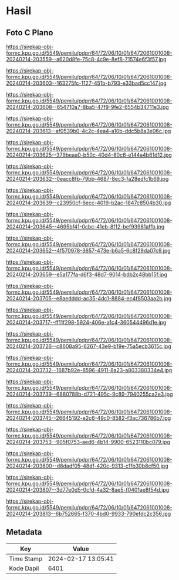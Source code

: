 # Hasil

## Foto C Plano

https://sirekap-obj-formc.kpu.go.id/5549/pemilu/pdpr/64/72/06/10/01/6472061001008-20240214-203559--a620d8fe-75c8-4c9e-8ef8-71574e6f3f57.jpg

https://sirekap-obj-formc.kpu.go.id/5549/pemilu/pdpr/64/72/06/10/01/6472061001008-20240214-203603--163275fc-1127-451b-b793-e33bad5cc147.jpg

https://sirekap-obj-formc.kpu.go.id/5549/pemilu/pdpr/64/72/06/10/01/6472061001008-20240214-203608--654710a7-8ba5-47f9-9fe2-6554b34711e3.jpg

https://sirekap-obj-formc.kpu.go.id/5549/pemilu/pdpr/64/72/06/10/01/6472061001008-20240214-203613--af0539b0-4c2c-4ea4-a10b-ddc5b8a3e06c.jpg

https://sirekap-obj-formc.kpu.go.id/5549/pemilu/pdpr/64/72/06/10/01/6472061001008-20240214-203625--379beaa0-b50c-40d4-80c6-e144a4b61d12.jpg

https://sirekap-obj-formc.kpu.go.id/5549/pemilu/pdpr/64/72/06/10/01/6472061001008-20240214-203632--0eacc8fb-79bb-4687-8ec3-fa28edfc1b69.jpg

https://sirekap-obj-formc.kpu.go.id/5549/pemilu/pdpr/64/72/06/10/01/6472061001008-20240214-203639--c23950cf-6ecc-4019-b2ac-1847c8504b30.jpg

https://sirekap-obj-formc.kpu.go.id/5549/pemilu/pdpr/64/72/06/10/01/6472061001008-20240214-203645--4695bf41-0cbc-41eb-8f12-bef93981affb.jpg

https://sirekap-obj-formc.kpu.go.id/5549/pemilu/pdpr/64/72/06/10/01/6472061001008-20240214-203652--4f570978-3657-473e-b6a5-6c8f29da07c9.jpg

https://sirekap-obj-formc.kpu.go.id/5549/pemilu/pdpr/64/72/06/10/01/6472061001008-20240214-203659--e5a177fa-d6f3-48d7-9014-bdb2c48bb15f.jpg

https://sirekap-obj-formc.kpu.go.id/5549/pemilu/pdpr/64/72/06/10/01/6472061001008-20240214-203705--e8aedddd-ac35-4dc1-8884-ec4f8503aa2b.jpg

https://sirekap-obj-formc.kpu.go.id/5549/pemilu/pdpr/64/72/06/10/01/6472061001008-20240214-203717--ff11f298-5924-406e-a1c4-360544496d1e.jpg

https://sirekap-obj-formc.kpu.go.id/5549/pemilu/pdpr/64/72/06/10/01/6472061001008-20240214-203726--c8608a95-6267-43e9-b19e-75a5ecb3615c.jpg

https://sirekap-obj-formc.kpu.go.id/5549/pemilu/pdpr/64/72/06/10/01/6472061001008-20240214-203732--1687b92e-8596-4911-8a23-a803380334e4.jpg

https://sirekap-obj-formc.kpu.go.id/5549/pemilu/pdpr/64/72/06/10/01/6472061001008-20240214-203739--6880788b-d721-495c-9c89-7940255ca2e3.jpg

https://sirekap-obj-formc.kpu.go.id/5549/pemilu/pdpr/64/72/06/10/01/6472061001008-20240214-203745--26645192-e2c6-49c0-8582-f3ac736786b7.jpg

https://sirekap-obj-formc.kpu.go.id/5549/pemilu/pdpr/64/72/06/10/01/6472061001008-20240214-203753--905f0753-aed6-4b14-9900-6523110bc079.jpg

https://sirekap-obj-formc.kpu.go.id/5549/pemilu/pdpr/64/72/06/10/01/6472061001008-20240214-203800--d8dadf05-48df-420c-9313-c1fb30b8cf50.jpg

https://sirekap-obj-formc.kpu.go.id/5549/pemilu/pdpr/64/72/06/10/01/6472061001008-20240214-203807--3d77e0d5-0cfd-4a32-8ae5-f0401ae8f54d.jpg

https://sirekap-obj-formc.kpu.go.id/5549/pemilu/pdpr/64/72/06/10/01/6472061001008-20240214-203813--6b752665-f370-4bd0-9933-790efdc2c356.jpg


## Metadata

| Key        | Value               |
| ---------- | ------------------- |
| Time Stamp | 2024-02-17 13:05:41 |
| Kode Dapil | 6401                |



